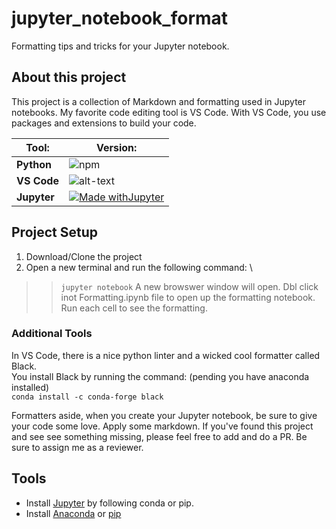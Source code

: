 # jupyter_notebook_format

Formatting tips and tricks for your Jupyter notebook.

## About this project

This project is a collection of Markdown and formatting used in Jupyter notebooks.
My favorite code editing tool is VS Code. With VS Code, you use packages and extensions to build your code.

| Tool:       | Version:                                                                                                                                 |
|-------------|------------------------------------------------------------------------------------------------------------------------------------------|
| **Python**  | ![npm](https://img.shields.io/static/v1?label=Python&message=3&color=green&logo=Python&style=for-the-badge)                        |
| **VS Code** | ![alt-text](https://img.shields.io/badge/VS_CODE-1.52-BrightGreen?style=for-the-badge&logo=Visual-Studio-Code)                                |
| **Jupyter** | [![Made withJupyter](https://img.shields.io/badge/Made%20with-Jupyter-orange?style=for-the-badge&logo=Jupyter)](https://jupyter.org/try) |


## Project Setup

1. Download/Clone the project
2. Open a new terminal and run the following command: \

>> `jupyter notebook`
A new browswer window will open. Dbl click inot Formatting.ipynb file to open up the formatting notebook. Run each cell to see the formatting.

### Additional Tools

In VS Code, there is a nice python linter and a wicked cool formatter called Black.\
You install Black by running the command: (pending you have anaconda installed) \
`conda install -c conda-forge black`

Formatters aside, when you create your Jupyter notebook, be sure to give your code some love. Apply some markdown.
If you've found this project and see see something missing, please feel free to add and do a PR. Be sure to assign me as a reviewer.

## Tools

* Install [Jupyter](https://jupyter.org/install) by following conda or pip.
* Install [Anaconda](https://docs.anaconda.com/anaconda/install/) or [pip](https://pip.pypa.io/en/stable/reference/pip_install) 
